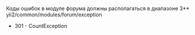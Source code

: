 Коды ошибок в модуле форума должны располагаться в диапазоне 3**   
yii2/common/modules/forum/exception

* 301 - CountException
